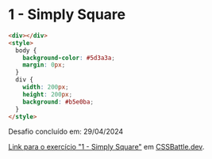 # 1 - Simply Square

```HTML
<div></div>
<style>
  body {
    background-color: #5d3a3a;
    margin: 0px;
  }
  div {
    width: 200px;
    height: 200px;
    background: #b5e0ba;
  }
</style>
```

Desafio concluído em: 29/04/2024

[Link para o exercício "1 - Simply Square"](https://cssbattle.dev/play/1) em [CSSBattle.dev](https://cssbattle.dev/).